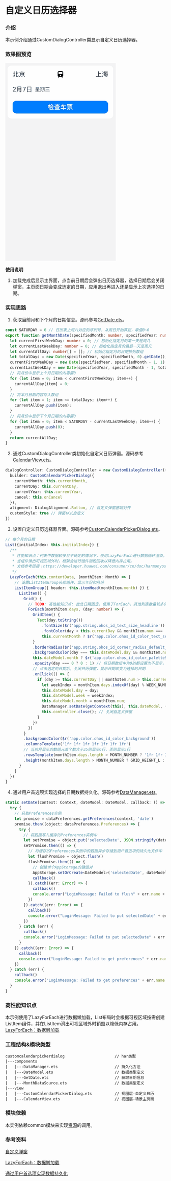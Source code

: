 # 自定义日历选择器

### 介绍

本示例介绍通过CustomDialogController类显示自定义日历选择器。

### 效果图预览

![](../../entry/src/main/resources/base/media/custom_calendar_picker_dialog.gif)

**使用说明**

1. 加载完成后显示主界面，点当前日期后会弹出日历选择器，选择日期后会关闭弹窗，主页面日期会变成选定的日期，应用退出再进入还是显示上次选择的日期。

### 实现思路

1. 获取当前月和下个月的日期信息。源码参考[GetDate.ets](./src/main/ets/components/GetDate.ets)。
```ts
const SATURDAY = 6 // 日历表上周六对应的序列号，从周日开始算起，取值0~6
export function getMonthDate(specifiedMonth: number, specifiedYear: number) {
  let currentFirstWeekDay: number = 0; // 初始化指定月的第一天是周几
  let currentLastWeekDay: number = 0; // 初始化指定月的最后一天是周几
  let currentAllDay: number[] = []; // 初始化指定月的日期排列数组
  let totalDays = new Date(specifiedYear, specifiedMonth, 0).getDate(); // 初始化指定月总天数
  currentFirstWeekDay = new Date(specifiedYear, specifiedMonth - 1, 1).getDay() // 获取指定月的第一天是周几
  currentLastWeekDay = new Date(specifiedYear, specifiedMonth - 1, totalDays).getDay() // 获取指定月的最后一天是周几
  // 将月份中显示上个月日期的内容置0
  for (let item = 0; item < currentFirstWeekDay; item++) {
    currentAllDay[item] = 0;
  }
  // 将本月日期内容存入数组
  for (let item = 1; item <= totalDays; item++) {
    currentAllDay.push(item);
  }
  // 将月份中显示下个月日期的内容置0
  for (let item = 0; item < SATURDAY - currentLastWeekDay; item++) {
    currentAllDay.push(0);
  }
  return currentAllDay;
}
  ```
2. 通过CustomDialogController类初始化自定义日历弹窗。源码参考[CalendarView.ets](./src/main/ets/view/CalendarView.ets)。
```ts
dialogController: CustomDialogController = new CustomDialogController({
  builder: CustomCalendarPickerDialog({
    currentMonth: this.currentMonth,
    currentDay: this.currentDay,
    currentYear: this.currentYear,
    cancel: this.onCancel
  }),
  alignment: DialogAlignment.Bottom, // 自定义弹窗底端对齐
  customStyle: true // 弹窗样式自定义
})
```
3. 设置自定义日历选择器界面。源码参考[CustomCalendarPickerDialog.ets](./src/main/ets/view/CustomCalendarPickerDialog.ets)。
```ts
// 每个月的日期
List({initialIndex: this.initialIndex}) {
  /**
   * 性能知识点：列表中数据较多且不确定的情况下，使用LazyForEach进行数据循环渲染。
   * 当组件滑出可视区域外时，框架会进行组件销毁回收以降低内存占用。
   * 文档参考链接：https://developer.huawei.com/consumer/cn/doc/harmonyos-guides-V2/arkts-rendering-control-lazyforeach-0000001524417213-V2
   */
  LazyForEach(this.contentData, (monthItem: Month) => {
    // 设置ListItemGroup头部组件，显示年份和月份
    ListItemGroup({ header: this.itemHead(monthItem.month) }) {
      ListItem() {
        Grid() {
          // TODO: 高性能知识点: 此处日期固定，使用了ForEach，其他列表数量较多的场景，推荐使用LazyForEach+组件复用+缓存列表项实现
          ForEach(monthItem.days, (day: number) => {
            GridItem() {
              Text(day.toString())
                .fontSize($r('app.string.ohos_id_text_size_headline'))
                .fontColor(day < this.currentDay && monthItem.num ===
                this.currentMonth ? $r('app.color.ohos_id_color_text_secondary') : $r('app.color.ohos_id_color_text_primary'))
            }
            .borderRadius($r('app.string.ohos_id_corner_radius_default_m'))
            .backgroundColor(day === this.dateModel.day && monthItem.num ===
            this.dateModel.month ? $r('app.color.ohos_id_color_palette9') : $r('app.color.ohos_id_color_background'))
            .opacity(day === 0 ? 0 : 1) // 将日期数组中为0的都设置为不显示，即不显示上个月和下个月的内容
            // 点击选定的日期后，关闭日历弹窗，显示日期改变为选择的日期
            .onClick(() => {
              if (day >= this.currentDay || monthItem.num > this.currentMonth) {
                let weekIndex = monthItem.days.indexOf(day) % WEEK_NUMBER; // 将当前日转换成星期显示
                this.dateModel.day = day;
                this.dateModel.week = weekIndex;
                this.dateModel.month = monthItem.num;
                DataManager.setDate(getContext(this), this.dateModel, () => {});
                this.controller.close(); // 关闭自定义弹窗
              }
            })
          })
        }
        .backgroundColor($r('app.color.ohos_id_color_background'))
        .columnsTemplate('1fr 1fr 1fr 1fr 1fr 1fr 1fr')
        // 当前月显示的数组元素个数大于35则显示6行，否则显示5行
        .rowsTemplate(monthItem.days.length > MONTH_NUMBER ? '1fr 1fr 1fr 1fr 1fr 1fr' : '1fr 1fr 1fr 1fr 1fr')
        .height(monthItem.days.length > MONTH_NUMBER ? GRID_HEIGHT_L : GRID_HEIGHT_M)
      }
    }
  })
}
```
4. 通过用户首选项实现选择的日期数据持久化。源码参考[DataManager.ets](./src/main/ets/components/DataManager.ets)。
```ts
static setDate(context: Context, dateModel: DateModel, callback: () => void) {
  try {
    // 获取Preferences实例
    let promise = dataPreferences.getPreferences(context, 'date')
    promise.then((object: dataPreferences.Preferences) => {
      try {
        // 将数据写入缓存的Preferences实例中
        let setPromise = object.put('selectedDate', JSON.stringify(dateModel))
        setPromise.then(() => {
          // 将缓存的Preferences实例中的数据异步存储到用户首选项的持久化文件中
          let flushPromise = object.flush()
          flushPromise.then(() => {
            // 创建单个AppStorage的键值对
            AppStorage.setOrCreate<DateModel>('selectedDate', dateModel)
            callback()
          }).catch((err: Error) => {
            callback()
            console.error("LoginMessage: Failed to flush" + err.name + ", message = " + err.message)
          })
        }).catch((err: Error) => {
          callback()
          console.error("LoginMessage: Failed to put selectedDate" + err.name + ", message = " + err.message)
        })
      } catch (err) {
        callback()
        console.error("LoginMessage: Failed to put selectedDate" + err.name + ", message = " + err.message)
      }
    }).catch((err: Error) => {
      callback()
      console.error("LoginMessage: Failed to get preferences" + err.name + ", message = " + err.message)
    })
  } catch (err) {
    callback()
    console.error("LoginMessage: Failed to get preferences" + err.name + ", message = " + err.message)
  }
}
```
### 高性能知识点

本示例使用了LazyForEach进行数据懒加载，List布局时会根据可视区域按需创建ListItem组件，并在ListItem滑出可视区域外时销毁以降低内存占用。
[LazyForEach：数据懒加载](https://developer.huawei.com/consumer/cn/doc/harmonyos-guides-V2/arkts-rendering-control-lazyforeach-0000001524417213-V2)

### 工程结构&模块类型

   ```
   customcalendarpickerdialog                      // har类型
   |---components
   |   |---DataManager.ets                         // 持久化方法
   |   |---DateModel.ets                           // 数据类型定义
   |   |---GetDate.ets                             // 获取日期信息
   |   |---MonthDataSource.ets                     // 数据类型定义
   |---view
   |   |---CustomCalendarPickerDialog.ets          // 视图层-自定义日历
   |   |---CalendarView.ets                        // 视图层-场景主页面
   ```

### 模块依赖

本实例依赖common模块来实现[资源](../../common/utils/src/main/resources/base/element)的调用。

### 参考资料

[自定义弹窗](https://developer.huawei.com/consumer/cn/doc/harmonyos-references-V2/ts-methods-custom-dialog-box-0000001477981237-V2)

[LazyForEach：数据懒加载](https://developer.huawei.com/consumer/cn/doc/harmonyos-guides-V2/arkts-rendering-control-lazyforeach-0000001524417213-V2)

[通过用户首选项实现数据持久化](https://developer.huawei.com/consumer/cn/doc/harmonyos-guides/data-persistence-by-preferences-0000001774120070)
